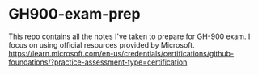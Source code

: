 # GH900-exam-prep

This repo contains all the notes I've taken to prepare for GH-900 exam.
I focus on using official resources provided by Microsoft.
https://learn.microsoft.com/en-us/credentials/certifications/github-foundations/?practice-assessment-type=certification